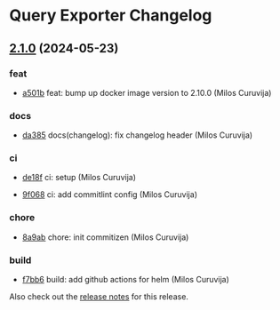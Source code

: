 # Query Exporter Changelog

## [2.1.0](https://github.com/curuvija/query-exporter/releases/2.1.0) (2024-05-23)

### feat

* [a501b](https://github.com/curuvija/query-exporter/commit/a501b034edfc8fed849e10ca79e22b12e8d7a2a1) feat: bump up docker image version to 2.10.0 (Milos Curuvija)

### docs

* [da385](https://github.com/curuvija/query-exporter/commit/da3857452fc92e79ae3191ff7b32cd4aa1ab5ee4) docs(changelog): fix changelog header (Milos Curuvija)

### ci

* [de18f](https://github.com/curuvija/query-exporter/commit/de18f0678d3578f7f28130890c4ca92d930a01ed) ci: setup (Milos Curuvija)

* [9f068](https://github.com/curuvija/query-exporter/commit/9f068d756db39a8f4851a12b5e1dffc4ccd48d01) ci: add commitlint config (Milos Curuvija)

### chore

* [8a9ab](https://github.com/curuvija/query-exporter/commit/8a9abd746d7b3d1ddd485b40a531a640bb530520) chore: init commitizen (Milos Curuvija)

### build

* [f7bb6](https://github.com/curuvija/query-exporter/commit/f7bb694e47de51598ced95e9e27f6f42a2a7e151) build: add github actions for helm (Milos Curuvija)


Also check out the [release notes](https://github.com/curuvija/query-exporter/blob/master/RELEASE_NOTES.md#) for this release.
